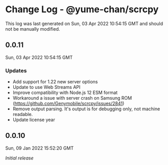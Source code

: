 # Change Log - @yume-chan/scrcpy

This log was last generated on Sun, 03 Apr 2022 10:54:15 GMT and should not be manually modified.

## 0.0.11
Sun, 03 Apr 2022 10:54:15 GMT

### Updates

- Add support for 1.22 new server options
- Update to use Web Streams API
- Improve compatibility with Node.js 12 ESM format
- Workaround a issue with server crash on Samsung ROM (https://github.com/Genymobile/scrcpy/issues/2841)
- Remove output parsing. It's output is for debugging only, not machine readable.
- Update license year

## 0.0.10
Sun, 09 Jan 2022 15:52:20 GMT

_Initial release_


